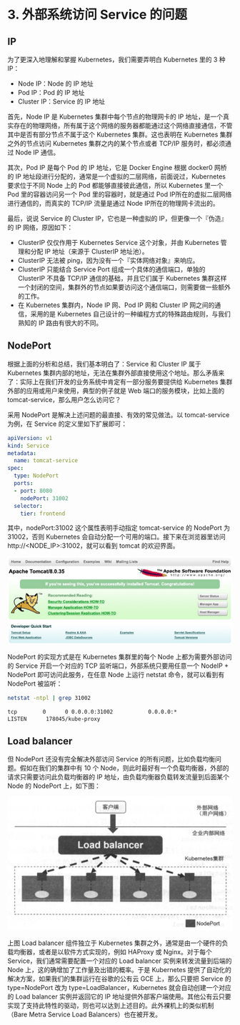 # 3. 外部系统访问 Service 的问题

## IP

为了更深入地理解和掌握 Kubernetes，我们需要弄明白 Kubernetes 里的 3 种 IP：
* Node IP：Node 的 IP 地址
* Pod IP：Pod 的 IP 地址
* Cluster IP：Service 的 IP 地址

首先，Node IP 是 Kubernetes 集群中每个节点的物理网卡的 IP 地址，是一个真实存在的物理网络，所有属于这个网络的服务器都能通过这个网络直接通信，不管其中是否有部分节点不属于这个 Kubernetes 集群。这也表明在 Kubernetes 集群之外的节点访问 Kubernetes 集群之内的某个节点或者 TCP/IP 服务时，都必须通过 Node IP 通信。

其次，Pod IP 是每个 Pod 的 IP 地址，它是 Docker Engine 根据 docker0 网桥的 IP 地址段进行分配的，通常是一个虚拟的二层网络，前面说过，Kubernetes 要求位于不同 Node 上的 Pod 都能够直接彼此通信，所以 Kubernetes 里一个 Pod 里的容器访问另一个 Pod 里的容器时，就是通过 Pod IP所在的虚拟二层网络进行通信的，而真实的 TCP/IP 流量是通过 Node IP所在的物理网卡流出的。

最后，说说 Service 的 Cluster IP，它也是一种虚拟的 IP，但更像一个『伪造』的 IP 网络，原因如下：
* ClusterIP 仅仅作用于 Kubernetes Service 这个对象，并由 Kubernetes 管理和分配 IP 地址（来源于 ClusterIP 地址池）。
* ClusterIP 无法被 ping，因为没有一个『实体网络对象』来响应。
* ClusterIP 只能结合 Service Port 组成一个具体的通信端口，单独的 ClusterIP 不具备 TCP/IP 通信的基础，并且它们属于 Kubernetes 集群这样一个封闭的空间，集群外的节点如果要访问这个通信端口，则需要做一些额外的工作。
* 在 Kubernetes 集群内，Node IP 网、Pod IP 网和 Cluster IP 网之间的通信，采用的是 Kubernetes 自己设计的一种编程方式的特殊路由规则，与我们熟知的 IP 路由有很大的不同。

## NodePort

根据上面的分析和总结，我们基本明白了：Service 和 Cluster IP 属于 Kubernetes 集群内部的地址，无法在集群外部直接使用这个地址。那么矛盾来了：实际上在我们开发的业务系统中肯定有一部分服务要提供给 Kubernetes 集群外部的应用或用户来使用，典型的例子就是 Web 端口的服务模块，比如上面的 tomcat-service，那么用户怎么访问它？

采用 NodePort 是解决上述问题的最直接、有效的常见做法。以 tomcat-service 为例，在 Service 的定义里如下扩展即可：
```yaml
apiVersion: v1
kind: Service
metadata:
  name: tomcat-service
spec:
  type: NodePort
  ports:
  - port: 8080
    nodePort: 31002
  selector:
    tier: frontend
```

其中，nodePort:31002 这个属性表明手动指定 tomcat-service 的 NodePort 为 31002，否则 Kubernetes 会自动分配一个可用的端口。接下来在浏览器里访问 http://<NODE_IP>:31002，就可以看到 tomcat 的欢迎界面。

![](../../../gitbook/assets/topic_1/1-14.jpg)

NodePort 的实现方式是在 Kubernetes 集群里的每个 Node 上都为需要外部访问的 Service 开启一个对应的 TCP 监听端口，外部系统只要用任意一个 NodeIP + NodePort 即可访问此服务，在任意 Node 上运行 netstat 命令，就可以看到有 NodePort 被监听：
```bash
netstat -ntpl | grep 31002
```
```text
tcp        0      0 0.0.0.0:31002           0.0.0.0:*               LISTEN      178045/kube-proxy
```

## Load balancer

但 NodePort 还没有完全解决外部访问 Service 的所有问题，比如负载均衡问题。假如在我们的集群中有 10 个 Node，则此时最好有一个负载均衡器，外部的请求只需要访问此负载均衡器的 IP 地址，由负载均衡器负载转发流量到后面某个 Node 的 NodePort 上，如下图：

![](../../../gitbook/assets/topic_1/1-15.jpg)

上图 Load balancer 组件独立于 Kubernetes 集群之外，通常是由一个硬件的负载均衡器，或者是以软件方式实现的，例如 HAProxy 或 Nginx。对于每个 Service，我们通常需要配置一个对应的 Load balancer 实例来转发流量到后端的 Node 上，这的确增加了工作量及出错的概率。于是 Kubernetes 提供了自动化的解决方案，如果我们的集群运行在谷歌的公有云 GCE 上，那么只要把 Service 的 type=NodePort 改为 type=LoadBalancer，Kubernetes 就会自动创建一个对应的 Load balancer 实例并返回它的 IP 地址提供外部客户端使用。其他公有云只要实现了支持此特性的驱动，则也可以达到上述目的。此外裸机上的类似机制（Bare Metra Service Load Balancers）也在被开发。

